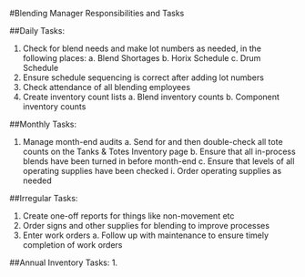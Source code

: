 #Blending Manager Responsibilities and Tasks


##Daily Tasks:
1. Check for blend needs and make lot numbers as needed, in the following places:
    a. Blend Shortages
    b. Horix Schedule
    c. Drum Schedule
2. Ensure schedule sequencing is correct after adding lot numbers
2. Check attendance of all blending employees
3. Create inventory count lists 
    a. Blend inventory counts
    b. Component inventory counts


##Monthly Tasks:
1. Manage month-end audits
    a. Send for and then double-check all tote counts on the Tanks & Totes Inventory page
    b. Ensure that all in-process blends have been turned in before month-end
    c. Ensure that levels of all operating supplies have been checked
        i. Order operating supplies as needed


##Irregular Tasks:
1. Create one-off reports for things like non-movement etc
2. Order signs and other supplies for blending to improve processes
3. Enter work orders
   a. Follow up with maintenance to ensure timely completion of work orders 


##Annual Inventory Tasks:
1. 

